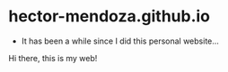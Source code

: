 # hector-mendoza.github.io
- It has been a while since I did this personal website...


Hi there, this is my web!